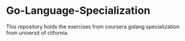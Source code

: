 # Go-Language-Specialization
This repository holds the exercises from coursera golang specialization from universit of clifornia.

